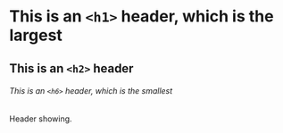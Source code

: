 # This is an `<h1>` header, which is the largest

## This is an `<h2>` header

###### This is an `<h6>` header, which is the smallest

Header showing.
